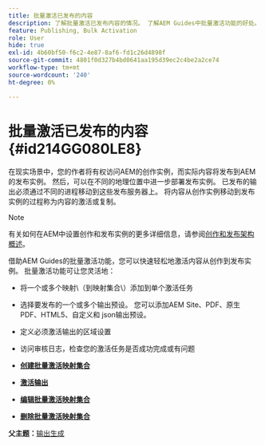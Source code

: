 ```yaml
---
title: 批量激活已发布的内容
description: 了解批量激活已发布内容的情况。 了解AEM Guides中批量激活功能的好处。
feature: Publishing, Bulk Activation
role: User
hide: true
exl-id: 4b60bf50-f6c2-4e87-8af6-fd1c26d4898f
source-git-commit: 4801f0d327b4bd0641aa195d39ec2c4be2a2ce74
workflow-type: tm+mt
source-wordcount: '240'
ht-degree: 0%

---
```


# 批量激活已发布的内容 {#id214GG080LE8}

在现实场景中，您的作者将有权访问AEM的创作实例，而实际内容将发布到AEM的发布实例。 然后，可以在不同的地理位置中进一步部署发布实例。 已发布的输出必须通过不同的进程移动到这些发布服务器上。 将内容从创作实例移动到发布实例的过程称为内容的激活或复制。

>[!NOTE]
>
> 有关如何在AEM中设置创作和发布实例的更多详细信息，请参阅[创作和发布架构概述](https://experienceleague.adobe.com/docs/experience-manager-screens/user-guide/administering/author-publish/author-publish-architecture-overview.html?lang=zh-Hans#prerequisites)。

借助AEM Guides的批量激活功能，您可以快速轻松地激活内容从创作到发布实例。 批量激活功能可让您灵活地：

- 将一个或多个映射\（到映射集合\）添加到单个激活任务

- 选择要发布的一个或多个输出预设。 您可以添加AEM Site、PDF、原生PDF、HTML5、自定义和
json输出预设。


- 定义必须激活输出的区域设置

- 访问审核日志，检查您的激活任务是否成功完成或有问题


- **[创建批量激活映射集合](conf-bulk-activation-create-map-collection.md)**

- **[激活输出](conf-bulk-activation-publish-map-collection.md)**

- **[编辑批量激活映射集合](conf-bulk-activation-edit-map-collection.md)**

- **[删除批量激活映射集合](conf-bulk-activation-delete-map-collection.md)**


**父主题：**&#x200B;[&#x200B;输出生成](generate-output.md)
